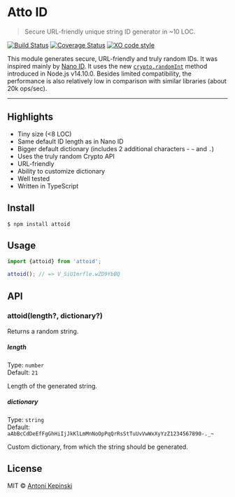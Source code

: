 # Atto ID

> Secure URL-friendly unique string ID generator in ~10 LOC.

[![Build Status](https://github.com/xxczaki/attoid/workflows/CI/badge.svg)](https://github.com/xxczaki/attoid/actions?query=workflow%3ACI)
[![Coverage Status](https://coveralls.io/repos/github/xxczaki/attoid/badge.svg?branch=master)](https://coveralls.io/github/xxczaki/attoid?branch=master)
[![XO code style](https://img.shields.io/badge/code_style-XO-5ed9c7.svg)](https://github.com/xojs/xo)

This module generates secure, URL-friendly and truly random IDs. It was inspired mainly by [Nano ID](https://github.com/ai/nanoid). It uses the new [`crypto.randomInt`](https://nodejs.org/api/crypto.html#crypto_crypto_randomint_min_max_callback) method introduced in Node.js v14.10.0. Besides limited compatibility, the performance is also relatively low in comparison with similar libraries (about 20k ops/sec).

---

## Highlights

- Tiny size (<8 LOC)
- Same default ID length as in Nano ID
- Bigger default dictionary (includes 2 additional characters - `~` and `.`)
- Uses the truly random Crypto API
- URL-friendly
- Ability to customize dictionary
- Well tested
- Written in TypeScript

## Install

```
$ npm install attoid
```

## Usage

```js
import {attoid} from 'attoid';

attoid(); // => V_SiU1mrfle.wZD9YbBQ
```

## API

### attoid(length?, dictionary?)

Returns a random string.

##### length

Type: `number`\
Default: `21`

Length of the generated string.

##### dictionary

Type: `string`\
Default: `aAbBcCdDeEfFgGhHiIjJkKlLmMnNoOpPqQrRsStTuUvVwWxXyYzZ1234567890-._~`

Custom dictionary, from which the string should be generated.

## License

MIT © [Antoni Kepinski](https://kepinski.me)
